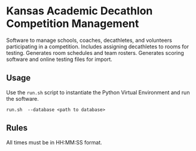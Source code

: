 # Kansas Academic Decathlon Competition Management

Software to manage schools, coaches, decathletes, and volunteers participating in a competition. Includes assigning decathletes to rooms for testing.
Generates room schedules and team rosters.
Generates scoring software and online testing files for import.

## Usage

Use the `run.sh` script to instantiate the Python Virtual Environment and run the software.

```shell
run.sh  --database <path to database>
```

## Rules

All times must be in HH:MM:SS format.
